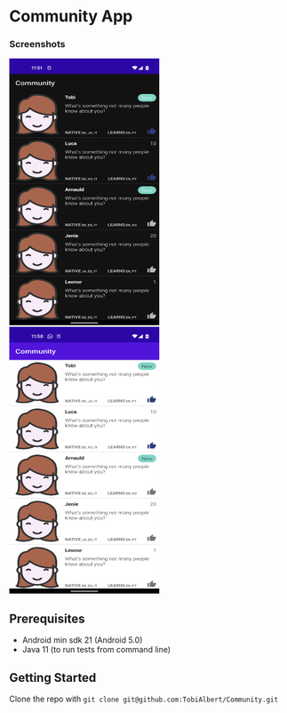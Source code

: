 # Community App

### Screenshots
<img src="screenshots/community_member_page_dark.png" alt="Dark Mode" width="270" height="480"/> <img src="screenshots/community_member_page_light.png" alt="Light Mode" width="270" height="480"/>

## Prerequisites
- Android min sdk 21 (Android 5.0)
- Java 11 (to run tests from command line)

## Getting Started
Clone the repo with `git clone git@github.com:TobiAlbert/Community.git`